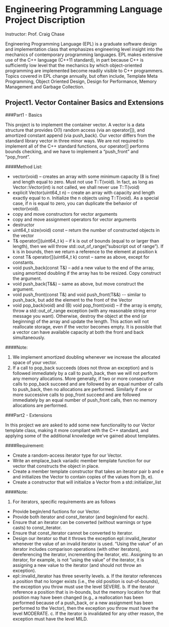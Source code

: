 Engineering Programming Language Project Discription
====================================================
Instructor: Prof. Craig Chase

Engineering Programming Language (EPL) is a graduate software design and implementation class that emphasizes engineering level insight into the mechanics of contemporary programming languages. EPL makes extensive use of the C++ language (C++11 standard), in part because C++ is sufficiently low level that the mechanics by which object-oriented programming are implemented become readily visible to C++ programmers. Topics covered in EPL change annually, but often include, Template Meta Programming, Object Oriented Design, Design for Performance, Memory Management and Garbage Collection.

Project1. Vector Container Basics and Extensions
------------------------------------------------
###Part1 - Basics

This project is to implement the container vector. A vector is a data structure that provides O(1) random access (via an operator[]), and amortized constant append (via push_back). Our vector differs from the standard library vector in three minor ways. We are not required to implement all of the C++ standard functions, our operator[] performs bounds checking, and we have to implement a “push_front” and “pop_front”.

####Method List:

- vector(void) – creates an array with some minimum capacity (8 is fine) and length equal to zero. Must not use T::T(void). In fact, as long as Vector::Vector(int) is not called, we shall never use T::T(void)
- explicit Vector(uint64_t n) – create an array with capacity and length exactly equal to n. Initialize the n objects using T::T(void). As a special case, if n is equal to zero, you can duplicate the behavior of vector(void).
- copy and move constructors for vector<T> arguments
- copy and move assignment operators for vector<T> arguments
- destructor
- uint64_t size(void) const – return the number of constructed objects in the vector
- T& operator[](uint64_t k) – if k is out of bounds (equal to or larger than length), then we will throw std::out_of_range(“subscript out of range”). If k is in bounds, then we return a reference to the element at position k
- const T& operator[](uint64_t k) const – same as above, except for constants.
- void push_back(const T&) – add a new value to the end of the array, using amortized doubling if the array has to be resized. Copy construct the argument.
- void push_back(T&&) – same as above, but move construct the argument.
- void push_front(const T&) and void push_front(T&&) -- similar to push_back, but add the element to the front of the Vector
- void pop_back(void) and (B) void pop_front(void) – if the array is empty, throw a std::out_of_range exception (with any reasonable string error message you want). Otherwise, destroy the object at the end (or beginning) of the array and update the length. This action will not reallocate storage, even if the vector becomes empty. It is possible that a vector can have available capacity at both the front and back simultaneously. 

####Note:

1. We implement amortized doubling whenever we increase the allocated space of your vector.
2. If a call to pop_back succeeds (does not throw an exception) and is followed immediately by a call to push_back, then we will not perform any memory allocations. More generally, if two or more consecutive calls to pop_back succeed and are followed by an equal number of calls to push_back, then no allocations are performed. Similarly if one or more successive calls to pop_front succeed and are followed immediately by an equal number of push_front calls, then no memory allocations are performed.


###Part2 - Extensions

In this project we are asked to add some new functionality to our Vector<T> template class, making it more compliant with the C++ standard, and applying some of the additional knowledge we’ve gained about templates.

####Requirement:

- Create a random-access iterator type for our Vector.
- Write an emplace_back variadic member template function for our vector that constructs the object in place.
- Create a member template constructor that takes an iterator pair b and e and initializes the Vector to contain copies of the values from [b, e).
- Create a constructor that will initialize a Vector from a std::initializer_list<T>

####Note:
1. For iterators, specific requirements are as follows
- Provide begin/end fuctions for our Vector.
- Provide both iterator and const_iterator (and begin/end for each).
- Ensure that an iterator can be converted (without warnings or type casts) to const_iterator. 
- Ensure that const_iterator cannot be converted to iterator.
- Design our iterator so that it throws the exception epl::invalid_iterator whenever the value of an invalid iterator is used. “Using the value” of an iterator includes comparison operations (with other iterators), dereferencing the iterator, incrementing the iterator, etc. Assigning to an iterator, for example, is not “using the value” of the iterator, it is assigning a new value to the iterator (and should not throw an exception).
- epl::invalid_iterator has three severity levels.
a. If the iterator references a position that no longer exists (i.e., the old position is out-of-bounds), the exception you throw must use the level SEVERE.
b. If the iterator reference a position that is in-bounds, but the memory location for that position may have been changed (e.g., a reallocation has been performed because of a push_back, or a new assignment has been performed to the Vector), then the exception you throw must have the level MODERATE.
c. If the iterator is invalidated for any other reason, the exception must have the level MILD.



